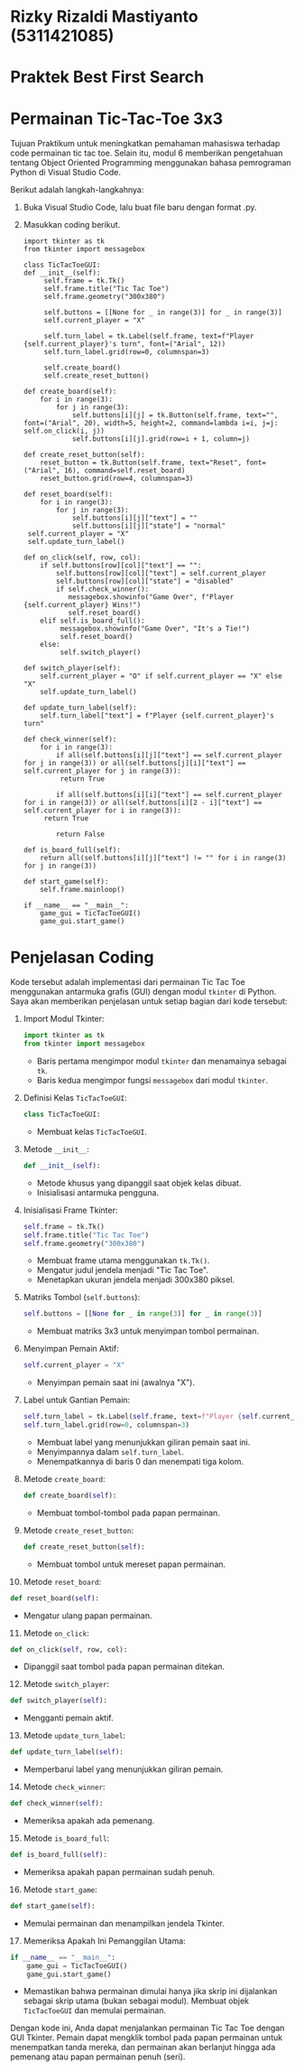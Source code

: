 # Rizky Rizaldi Mastiyanto (5311421085)
# Praktek Best First Search
# Permainan Tic-Tac-Toe 3x3
Tujuan Praktikum untuk meningkatkan pemahaman mahasiswa terhadap code permainan tic tac toe. Selain itu, modul 6
memberikan pengetahuan tentang Object Oriented Programming menggunakan bahasa pemrograman Python di Visual Studio Code.

Berikut adalah langkah-langkahnya:
1. Buka Visual Studio Code, lalu buat file baru dengan format .py.
2. Masukkan coding berikut.

       import tkinter as tk
       from tkinter import messagebox

       class TicTacToeGUI:
       def __init__(self):
            self.frame = tk.Tk()
            self.frame.title("Tic Tac Toe")
            self.frame.geometry("300x380")

            self.buttons = [[None for _ in range(3)] for _ in range(3)]
            self.current_player = "X"

            self.turn_label = tk.Label(self.frame, text=f"Player {self.current_player}'s turn", font=("Arial", 12))
            self.turn_label.grid(row=0, columnspan=3)

            self.create_board()
            self.create_reset_button()

       def create_board(self):
           for i in range(3):
               for j in range(3):
                   self.buttons[i][j] = tk.Button(self.frame, text="", font=("Arial", 20), width=5, height=2, command=lambda i=i, j=j: self.on_click(i, j))
                   self.buttons[i][j].grid(row=i + 1, column=j)

       def create_reset_button(self):
           reset_button = tk.Button(self.frame, text="Reset", font=("Arial", 16), command=self.reset_board)
           reset_button.grid(row=4, columnspan=3)

       def reset_board(self):
           for i in range(3):
               for j in range(3):
                   self.buttons[i][j]["text"] = ""
                   self.buttons[i][j]["state"] = "normal"
        self.current_player = "X"
        self.update_turn_label()

       def on_click(self, row, col):
           if self.buttons[row][col]["text"] == "":
               self.buttons[row][col]["text"] = self.current_player
               self.buttons[row][col]["state"] = "disabled"
               if self.check_winner():
                  messagebox.showinfo("Game Over", f"Player {self.current_player} Wins!")
                  self.reset_board()
           elif self.is_board_full():
                messagebox.showinfo("Game Over", "It's a Tie!")
                self.reset_board()
           else:
                self.switch_player()

       def switch_player(self):
           self.current_player = "O" if self.current_player == "X" else "X"
           self.update_turn_label()

       def update_turn_label(self):
           self.turn_label["text"] = f"Player {self.current_player}'s turn"

       def check_winner(self):
           for i in range(3):
               if all(self.buttons[i][j]["text"] == self.current_player for j in range(3)) or all(self.buttons[j][i]["text"] == self.current_player for j in range(3)):
                return True

               if all(self.buttons[i][i]["text"] == self.current_player for i in range(3)) or all(self.buttons[i][2 - i]["text"] == self.current_player for i in range(3)):
            return True

               return False

       def is_board_full(self):
           return all(self.buttons[i][j]["text"] != "" for i in range(3) for j in range(3))

       def start_game(self):
           self.frame.mainloop()

       if __name__ == "__main__":
           game_gui = TicTacToeGUI()
           game_gui.start_game()
   
# Penjelasan Coding
Kode tersebut adalah implementasi dari permainan Tic Tac Toe menggunakan antarmuka grafis (GUI) dengan modul `tkinter` di Python. Saya akan memberikan penjelasan untuk setiap bagian dari kode tersebut:

1. Import Modul Tkinter:
   ```python
   import tkinter as tk
   from tkinter import messagebox
   ```
   - Baris pertama mengimpor modul `tkinter` dan menamainya sebagai `tk`.
   - Baris kedua mengimpor fungsi `messagebox` dari modul `tkinter`.

2. Definisi Kelas `TicTacToeGUI`:
   ```python
   class TicTacToeGUI:
   ```
   - Membuat kelas `TicTacToeGUI`.

3. Metode `__init__`:
   ```python
   def __init__(self):
   ```
   - Metode khusus yang dipanggil saat objek kelas dibuat.
   - Inisialisasi antarmuka pengguna.

4. Inisialisasi Frame Tkinter:
   ```python
   self.frame = tk.Tk()
   self.frame.title("Tic Tac Toe")
   self.frame.geometry("300x380")
   ```
   - Membuat frame utama menggunakan `tk.Tk()`.
   - Mengatur judul jendela menjadi "Tic Tac Toe".
   - Menetapkan ukuran jendela menjadi 300x380 piksel.

5. Matriks Tombol (`self.buttons`):
   ```python
   self.buttons = [[None for _ in range(3)] for _ in range(3)]
   ```
   - Membuat matriks 3x3 untuk menyimpan tombol permainan.

6. Menyimpan Pemain Aktif:
   ```python
   self.current_player = "X"
   ```
   - Menyimpan pemain saat ini (awalnya "X").

7. Label untuk Gantian Pemain:
   ```python
   self.turn_label = tk.Label(self.frame, text=f"Player {self.current_player}'s turn", font=("Arial", 12))
   self.turn_label.grid(row=0, columnspan=3)
   ```
   - Membuat label yang menunjukkan giliran pemain saat ini.
   - Menyimpannya dalam `self.turn_label`.
   - Menempatkannya di baris 0 dan menempati tiga kolom.

8. Metode `create_board`:
   ```python
   def create_board(self):
   ```
   - Membuat tombol-tombol pada papan permainan.

9. Metode `create_reset_button`:
   ```python
   def create_reset_button(self):
   ```
   - Membuat tombol untuk mereset papan permainan.

10. Metode `reset_board`:
   ```python
   def reset_board(self):
   ```
   - Mengatur ulang papan permainan.

11. Metode `on_click`:
   ```python
   def on_click(self, row, col):
   ```
   - Dipanggil saat tombol pada papan permainan ditekan.

12. Metode `switch_player`:
   ```python
   def switch_player(self):
   ```
   - Mengganti pemain aktif.

13. Metode `update_turn_label`:
   ```python
   def update_turn_label(self):
   ```
   - Memperbarui label yang menunjukkan giliran pemain.

14. Metode `check_winner`:
   ```python
   def check_winner(self):
   ```
   - Memeriksa apakah ada pemenang.

15. Metode `is_board_full`:
   ```python
   def is_board_full(self):
   ```
   - Memeriksa apakah papan permainan sudah penuh.

16. Metode `start_game`:
   ```python
   def start_game(self):
   ```
   - Memulai permainan dan menampilkan jendela Tkinter.

17. Memeriksa Apakah Ini Pemanggilan Utama:
   ```python
   if __name__ == "__main__":
       game_gui = TicTacToeGUI()
       game_gui.start_game()
   ```
   - Memastikan bahwa permainan dimulai hanya jika skrip ini dijalankan sebagai skrip utama (bukan sebagai modul). Membuat objek `TicTacToeGUI` dan memulai permainan.

Dengan kode ini, Anda dapat menjalankan permainan Tic Tac Toe dengan GUI Tkinter. Pemain dapat mengklik tombol pada papan permainan untuk menempatkan tanda mereka, dan permainan akan berlanjut hingga ada pemenang atau papan permainan penuh (seri).
